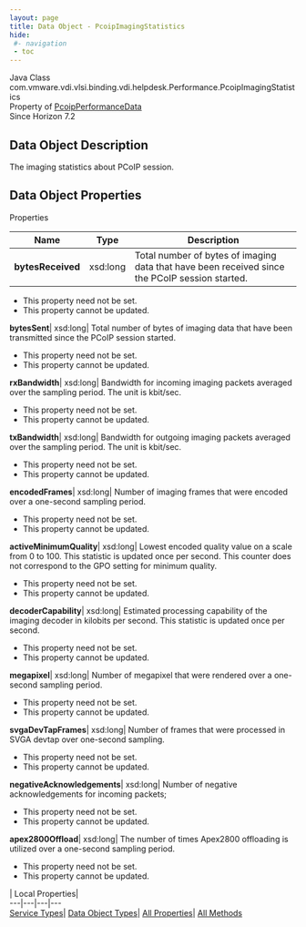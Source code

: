 ```yaml
---
layout: page
title: Data Object - PcoipImagingStatistics
hide:
 #- navigation
 - toc
---
```






Java Class
    com.vmware.vdi.vlsi.binding.vdi.helpdesk.Performance.PcoipImagingStatistics  
Property of
     [PcoipPerformanceData](vdi.helpdesk.Performance.PcoipPerformanceData.md#field_detail)  
Since 
    Horizon 7.2

## Data Object Description 

The imaging statistics about PCoIP session. 

## Data Object Properties

Properties

Name |  Type |  Description   
---|---|---  
**bytesReceived**|  xsd:long|  Total number of bytes of imaging data that have been received since the PCoIP session started.   


* This property need not be set.
* This property cannot be updated.

  
**bytesSent**|  xsd:long|  Total number of bytes of imaging data that have been transmitted since the PCoIP session started.   


* This property need not be set.
* This property cannot be updated.

  
**rxBandwidth**|  xsd:long|  Bandwidth for incoming imaging packets averaged over the sampling period. The unit is kbit/sec.   


* This property need not be set.
* This property cannot be updated.

  
**txBandwidth**|  xsd:long|  Bandwidth for outgoing imaging packets averaged over the sampling period. The unit is kbit/sec.   


* This property need not be set.
* This property cannot be updated.

  
**encodedFrames**|  xsd:long|  Number of imaging frames that were encoded over a one-second sampling period.   


* This property need not be set.
* This property cannot be updated.

  
**activeMinimumQuality**|  xsd:long|  Lowest encoded quality value on a scale from 0 to 100. This statistic is updated once per second. This counter does not correspond to the GPO setting for minimum quality.   


* This property need not be set.
* This property cannot be updated.

  
**decoderCapability**|  xsd:long|  Estimated processing capability of the imaging decoder in kilobits per second. This statistic is updated once per second.   


* This property need not be set.
* This property cannot be updated.

  
**megapixel**|  xsd:long|  Number of megapixel that were rendered over a one-second sampling period.   


* This property need not be set.
* This property cannot be updated.

  
**svgaDevTapFrames**|  xsd:long|  Number of frames that were processed in SVGA devtap over one-second sampling.   


* This property need not be set.
* This property cannot be updated.

  
**negativeAcknowledgements**|  xsd:long|  Number of negative acknowledgements for incoming packets;   


* This property need not be set.
* This property cannot be updated.

  
**apex2800Offload**|  xsd:long|  The number of times Apex2800 offloading is utilized over a one-second sampling period.   


* This property need not be set.
* This property cannot be updated.

  
  
  
 | Local Properties|   
---|---|---|---  
[Service Types](index-mo_types.md)| [Data Object Types](index-do_types.md)| [All Properties](index-properties.md)| [All Methods](index-methods.md)  
  
  

